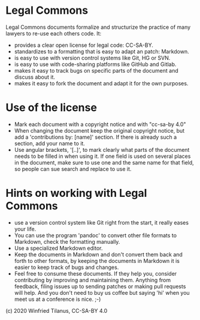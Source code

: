 # Legal Commons
Legal Commons documents formalize and structurize the practice of many lawyers to re-use each others code. It:

  * provides a clear open license for legal code: CC-SA-BY.
  * standardizes to a formatting that is easy to adapt an patch: Markdown.
  * is easy to use with version control systems like Git, HG or SVN.
  * is easy to use with code-sharing platforms like GitHub and Gitlab.
  * makes it easy to track bugs on specific parts of the document and discuss about it.
  * makes it easy to fork the document and adapt it for the own purposes.

# Use of the license
* Mark each document with a copyright notice and with "cc-sa-by 4.0"
* When changing the document keep the original copyright notice, but add a 'contributions by: [name]' section. If there is already such a section, add your name to it.
* Use angular brackets, '[..]', to mark clearly what parts of the document needs to be filled in when using it. If one field is used on several places in the document, make sure to use one and the same name for that field, so people can sue search and replace to use it.

# Hints on working with Legal Commons
* use a version control system like Git right from the start, it really eases your life.
* You can use the program 'pandoc' to convert other file formats to Markdown, check the formatting manually.
* Use a specialized Markdown editor.
* Keep the documents in Markdown and don't convert them back and forth to other formats, by keeping the documents in Markdown it is easier to keep track of bugs and changes.
* Feel free to consume these documents. If they help you, consider contributing by improving and maintaining them. Anything from feedback, filing issues up to sending patches or making pull requests will help. And you don't need to buy us coffee but saying 'hi' when you meet us at a conference is nice. ;-)

(c) 2020 Winfried Tilanus, CC-SA-BY 4.0